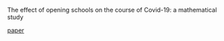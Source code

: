 The effect of opening schools on the course of Covid-19: a mathematical study

[paper](https://arxiv.org/abs/2104.04136v1)